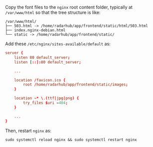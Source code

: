 Copy the font files to the `nginx` root content folder, typically at `/var/www/html` so that the tree structure is like:

```text
/var/www/html/
├── 503.html -> /home/radarhub/app/frontend/static/html/503.html
├── index.nginx-debian.html
└── static -> /home/radarhub/app/frontend/static/

```

Add these `/etc/nginx/sites-available/default` as:

```conf
server {
    listen 80 default_server;
	listen [::]:80 default_server;

    ...

    location /favicon.ico {
        root /home/radarhub/app/frontend/static/images;
    }

    location ~* \.(ttf|jpg|png) {
        try_files $uri =404;
    }

    ...
}
```

Then, restart `nginx` as:

```shell
sudo systemctl reload nginx && sudo systemctl restart nginx
```
